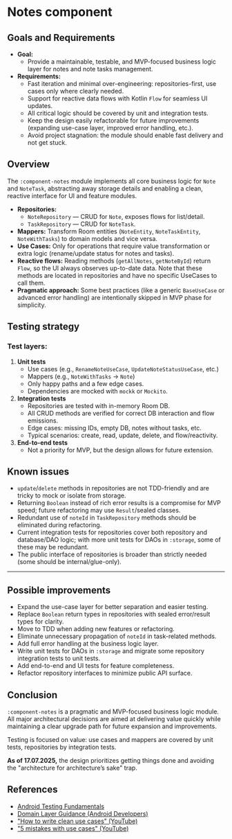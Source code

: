 # Notes component

## Goals and Requirements

- **Goal:**
    - Provide a maintainable, testable, and MVP-focused business logic layer for notes and note tasks management.
- **Requirements:**
    - Fast iteration and minimal over-engineering: repositories-first, use cases only where clearly needed.
    - Support for reactive data flows with Kotlin `Flow` for seamless UI updates.
    - All critical logic should be covered by unit and integration tests.
    - Keep the design easily refactorable for future improvements (expanding use-case layer, improved error handling, etc.).
    - Avoid project stagnation: the module should enable fast delivery and not get stuck.

## Overview

The `:component-notes` module implements all core business logic for `Note` and `NoteTask`, abstracting away storage details and enabling a clean, reactive interface for UI and feature modules.

- **Repositories:**
    - `NoteRepository` — CRUD for `Note`, exposes flows for list/detail.
    - `TaskRepository` — CRUD for `NoteTask`.
- **Mappers:** Transform Room entities (`NoteEntity`, `NoteTaskEntity`, `NoteWithTasks`) to domain models and vice versa.
- **Use Cases:** Only for operations that require value transformation or extra logic (rename/update status for notes and tasks).
- **Reactive flows:** Reading methods (`getAllNotes`, `getNoteById`) return `Flow`, so the UI always observes up-to-date data. Note that these methods are located in repositories and have no specific UseCases to call them.
- **Pragmatic approach:** Some best practices (like a generic `BaseUseCase` or advanced error handling) are intentionally skipped in MVP phase for simplicity.

## Testing strategy

### Test layers:

1. **Unit tests**
    - Use cases (e.g., `RenameNoteUseCase`, `UpdateNoteStatusUseCase`, etc.)
    - Mappers (e.g., `NoteWithTasks` → `Note`)
    - Only happy paths and a few edge cases.
    - Dependencies are mocked with `mockk` or `Mockito`.
2. **Integration tests**
    - Repositories are tested with in-memory Room DB.
    - All CRUD methods are verified for correct DB interaction and flow emissions.
    - Edge cases: missing IDs, empty DB, notes without tasks, etc.
    - Typical scenarios: create, read, update, delete, and flow/reactivity.
3. **End-to-end tests**
    - Not a priority for MVP, but the design allows for future extension.

## Known issues

- `update`/`delete` methods in repositories are not TDD-friendly and are tricky to mock or isolate from storage.
- Returning `Boolean` instead of rich error results is a compromise for MVP speed; future refactoring may use `Result`/sealed classes.
- Redundant use of `noteId` in `TaskRepository` methods should be eliminated during refactoring.
- Current integration tests for repositories cover both repository and database/DAO logic; with more unit tests for DAOs in `:storage`, some of these may be redundant.
- The public interface of repositories is broader than strictly needed (some should be internal/glue-only).

---

## Possible improvements

- Expand the use-case layer for better separation and easier testing.
- Replace `Boolean` return types in repositories with sealed error/result types for clarity.
- Move to TDD when adding new features or refactoring.
- Eliminate unnecessary propagation of `noteId` in task-related methods.
- Add full error handling at the business logic layer.
- Write unit tests for DAOs in `:storage` and migrate some repository integration tests to unit tests.
- Add end-to-end and UI tests for feature completeness.
- Refactor repository interfaces to minimize public API surface.

## Conclusion

`:component-notes` is a pragmatic and MVP-focused business logic module. All major architectural decisions are aimed at delivering value quickly while maintaining a clear upgrade path for future expansion and improvements.

Testing is focused on value: use cases and mappers are covered by unit tests, repositories by integration tests.

**As of 17.07.2025,** the design prioritizes getting things done and avoiding the "architecture for architecture’s sake" trap.

## References

- [Android Testing Fundamentals](https://developer.android.com/training/testing/fundamentals)
- [Domain Layer Guidance (Android Developers)](https://developer.android.com/topic/architecture/domain-layer)
- ["How to write clean use cases" (YouTube)](https://www.youtube.com/watch?v=8kGIlALKO-s)
- ["5 mistakes with use cases" (YouTube)](https://www.youtube.com/watch?v=ufq3LJ-5P6s)